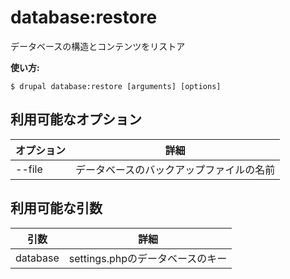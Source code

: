 # database:restore
データベースの構造とコンテンツをリストア

**使い方:**
```
$ drupal database:restore [arguments] [options]
```

## 利用可能なオプション
オプション | 詳細
-------|-------------
--file | データベースのバックアップファイルの名前

## 利用可能な引数
引数 | 詳細
---------|-------------
database | settings.phpのデータベースのキー
